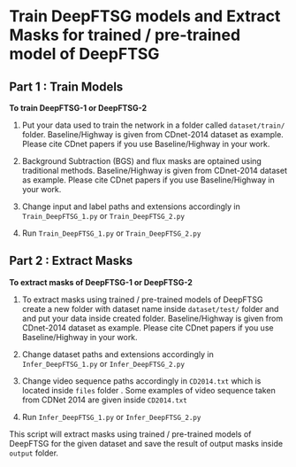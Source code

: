 # Train DeepFTSG models and Extract Masks for trained / pre-trained model of DeepFTSG

## Part 1 : Train Models

**To train DeepFTSG-1 or DeepFTSG-2**

1. Put your data used to train the network in a folder called ```dataset/train/``` folder. Baseline/Highway is given from CDnet-2014 dataset as example. Please cite CDnet papers if you use Baseline/Highway in your work.

2. Background Subtraction (BGS) and flux masks are optained using traditional methods. Baseline/Highway is given from CDnet-2014 dataset as example. Please cite CDnet papers if you use Baseline/Highway in your work.

3. Change input and label paths and extensions accordingly in ```Train_DeepFTSG_1.py``` or ```Train_DeepFTSG_2.py```

4. Run ```Train_DeepFTSG_1.py``` or ```Train_DeepFTSG_2.py```

## Part 2 : Extract Masks

**To extract masks of DeepFTSG-1 or DeepFTSG-2**

1. To extract masks using trained / pre-trained models of DeepFTSG create a new folder with dataset name inside ```dataset/test/``` folder and and put your data inside created folder. Baseline/Highway is given from CDnet-2014 dataset as example. Please cite CDnet papers if you use Baseline/Highway in your work.

2. Change dataset paths and extensions accordingly in ```Infer_DeepFTSG_1.py``` or ```Infer_DeepFTSG_2.py```

3. Change video sequence paths accordingly in ```CD2014.txt``` which is located inside ```files``` folder . Some examples of video sequence taken from CDNet 2014 are given inside  ```CD2014.txt```

4. Run ```Infer_DeepFTSG_1.py``` or ```Infer_DeepFTSG_2.py```

This script will extract masks using trained / pre-trained models of DeepFTSG for the given dataset and save the result of output masks inside ```output``` folder.